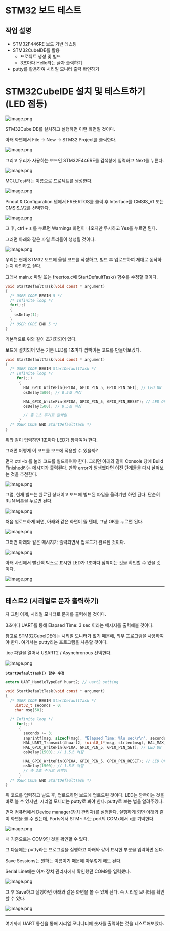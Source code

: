 # STM32 보드 테스트

## 작업 설명

- STM32F446RE 보드 기반 테스팅
- STM32CubeIDE를 활용
    - 프로젝트 생성 및 빌드
    - 3초마다 Hello라는 글자 출력하기
- putty를 활용하여 시리얼 모니터 출력 확인하기

# STM32CubeIDE 설치 및 테스트하기(LED 점등)

![image.png](image.png)

STM32CubeIDE를 설치하고 실행하면 이런 화면일 것이다. 

아래 화면에서 File → New → STM32 Project를 클릭한다.

![image.png](image%201.png)

그리고 우리가 사용하는 보드인 STM32F446RE를 검색창에 입력하고 Next를 누른다.

![image.png](image%202.png)

MCU_Test라는 이름으로 프로젝트를 생성한다.

![image.png](image%203.png)

Pinout & Configuration 탭에서 FREERTOS를 클릭 후 Interface를 CMSIS_V1 또는 CMSIS_V2를 선택한다.

![image.png](image%204.png)

그 후, ctrl + s 를 누르면 Warnings 화면이 나오지만 무시하고 Yes를 누르면 된다.

그러면 아래와 같은 파일 트리들이 생성될 것이다.

![image.png](image%205.png)

우리는 현재 STM32 보드에 올릴 코드를 작성하고, 빌드 후 업로드하여 제대로 동작하는지 확인하고 싶다. 

그래서 main.c 파일 또는 freertos.c에  StartDefaultTask() 함수를 수정할 것이다. 

```c
void StartDefaultTask(void const * argument)
{
  /* USER CODE BEGIN 5 */
  /* Infinite loop */
  for(;;)
  {
    osDelay(1);
  }
  /* USER CODE END 5 */
}
```

기본적으로 위와 같이 초기화되어 있다. 

보드에 설치되어 있는 기본 LED를 1초마다 깜빡이는 코드를 만들어보겠다.

```c
void StartDefaultTask(void const * argument)
{
  /* USER CODE BEGIN StartDefaultTask */
  /* Infinite loop */
	 for(;;)
	  {
	    HAL_GPIO_WritePin(GPIOA, GPIO_PIN_5, GPIO_PIN_SET); // LED ON
	    osDelay(500); // 0.5초 켜짐

	    HAL_GPIO_WritePin(GPIOA, GPIO_PIN_5, GPIO_PIN_RESET); // LED OFF
	    osDelay(500); // 0.5초 꺼짐

	    // 총 1초 주기로 깜빡임
	  }
  /* USER CODE END StartDefaultTask */
}
```

위와 같이 입력하면 1초마다 LED가 깜빡여야 한다. 

그러면 어떻게 이 코드를 보드에 적용할 수 있을까? 

먼저 ctrl+b 를 눌러 코드를 빌드하여야 한다. 그러면 아래와 같이 Console 창에 Build Finished라는 메시지가 출력된다. 만약 error가 발생했다면 이전 단계들을 다시 살펴보는 것을 추천한다. 

![image.png](image%206.png)

그럼, 현재 빌드는 완료된 상태이고 보드에 빌드된 파일을 올려기만 하면 된다. 단순히 RUN 버튼을 누르면 된다.

![image.png](image%207.png)

처음 업로드하게 되면, 아래와 같은 화면이 뜰 텐데, 그냥 OK를 누르면 된다.

![image.png](image%208.png)

그러면 아래와 같은 메시지가 출력되면서 업로드가 완료된 것이다.

![image.png](image%209.png)

아래 사진에서 빨간색 박스로 표시한 LED가 1초마다 깜빡이는 것을 확인할 수 있을 것이다.

![image.png](image%2010.png)

---

## 테스트2 (시리얼로 문자 출력하기)

자 그럼 이제, 시리얼 모니터로 문자를 출력해볼 것이다. 

3초마다 UART를 통해 Elapsed Time: 3 sec 이라는 메시지를 출력해볼 것이다.

참고로 STM32CubeIDE에는 시리얼 모니터가 없기 때문에, 외부 프로그램을 사용하여야 한다. 여기서는 putty라는 프로그램을 사용할 것이다. 

.ioc 파일을 열어서 USART2 / Asynchronous 선택한다.

![image.png](image%2011.png)

**`StartDefaultTask() 함수 수정`**

```c
extern UART_HandleTypeDef huart2; // uart2 setting

void StartDefaultTask(void const * argument)
{
  /* USER CODE BEGIN StartDefaultTask */
	uint32_t seconds = 0;
	char msg[50];

  /* Infinite loop */
	 for(;;)
	  {
		seconds += 3;
		snprintf(msg, sizeof(msg), "Elapsed Time: %lu sec\r\n", seconds);
		HAL_UART_Transmit(&huart2, (uint8_t*)msg, strlen(msg), HAL_MAX_DELAY); // uart print
	    HAL_GPIO_WritePin(GPIOA, GPIO_PIN_5, GPIO_PIN_SET); // LED ON
	    osDelay(1500); // 1.5초 켜짐

	    HAL_GPIO_WritePin(GPIOA, GPIO_PIN_5, GPIO_PIN_RESET); // LED OFF
	    osDelay(1500); // 1.5초 꺼짐
	    // 총 3초 주기로 깜빡임
	  }
  /* USER CODE END StartDefaultTask */
}
```

위 코드를 입력하고 빌드 후, 업로드하면 보드에 업로드된 것이다. LED는 깜빡이는 것을 바로 볼 수 있지만, 시리얼 모니터는 putty로 봐야 한다. putty로 보는 법을 알려주겠다.

먼저 컴퓨터에서 Device manager(장치 관리자)를 실행한다. 실행하게 되면 아래와 같이 화면을 볼 수 있는데, Ports에서 STM~ 라는 port의 COMx에서 x를 기억한다.

![image.png](image%2012.png)

내 기준으로는 COM9인 것을 확인할 수 있다. 

그 다음에는 putty라는 프로그램을 실행하고 아래와 같이 표시한 부분을 입력하면 된다.

Save Sessions는 원하는 이름이기 때문에 아무렇게 해도 된다. 

Serial Line에는 아까 장치 관리자에서 확인했던 COM9를 입력했다. 

![image.png](image%2013.png)

그 후 Save하고 실행하면 아래와 같은 화면을 볼 수 있게 된다. 즉 시리얼 모니터를 확인할 수 있다.

![image.png](image%2014.png)

---

여기까지 UART 통신을 통해 시리얼 모니니터에 숫자를 출력하는 것을 테스트해보았다.
